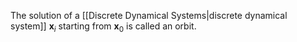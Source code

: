The solution of a [[Discrete Dynamical Systems|discrete dynamical system]] $\mathbf x_i$ starting from $\mathbf x_0$ is called an orbit. 